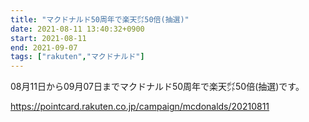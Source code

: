 ```yaml
---
title: "マクドナルド50周年で楽天㌽50倍(抽選)"
date: 2021-08-11 13:40:32+0900
start: 2021-08-11
end: 2021-09-07
tags: ["rakuten","マクドナルド"]
---
```


08月11日から09月07日までマクドナルド50周年で楽天㌽50倍(抽選)です。

https://pointcard.rakuten.co.jp/campaign/mcdonalds/20210811
